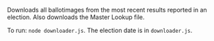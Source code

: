 Downloads all ballotimages from the most recent results reported in an election. Also downloads the Master Lookup file.

To run: `node downloader.js`. The election date is in `downloader.js`.
